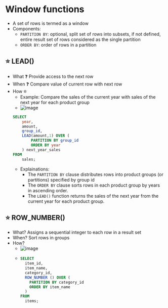 # Window functions
  - A set of rows is termed as a window
  - Components:
    - `PARTITION BY`: optional, split set of rows into subsets, if not defined, entire result set of rows considered as the single partition
    - `ORDER BY`: order of rows in a partition

## :star: LEAD()
- What ❓ Provide access to the next row
- When ❓ Compare value of current row with next row
- How 🔯 
	- Example: Compare the sales of the current year with sales of the next year for each product group
	- ![image](https://user-images.githubusercontent.com/28957748/122888781-5cb18a80-d36c-11eb-9ebe-b1b07a818ba4.png)
	```sql
	SELECT
		year, 
		amount,
		group_id,
		LEAD(amount,1) OVER (
			PARTITION BY group_id
			ORDER BY year
		) next_year_sales
	FROM
		sales;
	```
	- Explainations:
		- The `PARTITION BY` clause distributes rows into product groups (or partitions) specified by group id
		- The `ORDER BY` clause sorts rows in each product group by years in ascending order.
		- The `LEAD()` function returns the sales of the next year from the current year for each product group.

## :star: ROW_NUMBER()
- What? Assigns a sequential integer to each row in a result set
- When? Sort rows in groups
- How? 
  - ![image](https://user-images.githubusercontent.com/28957748/122899803-59bb9780-d376-11eb-8cd3-ee154f5c407e.png)
  - ```sql
    SELECT
      item_id,
      item_name,
      category_id,
      ROW_NUMBER () OVER (
        PARTITION BY category_id
        ORDER BY item_name
      )
    FROM
      items;
    ```
